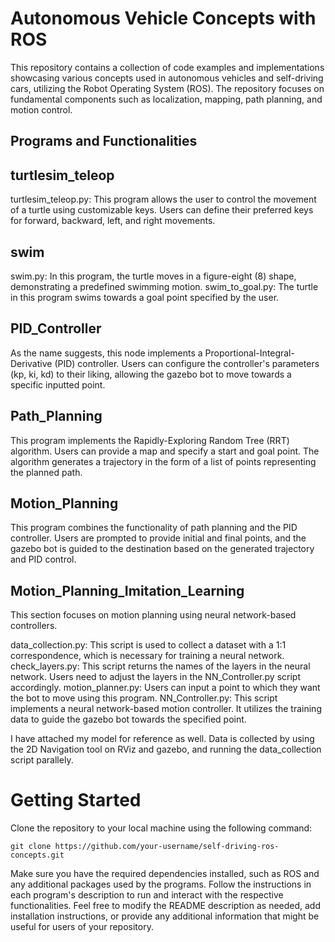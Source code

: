 # Autonomous Vehicle Concepts with ROS
This repository contains a collection of code examples and implementations showcasing various concepts used in autonomous vehicles and self-driving cars, utilizing the Robot Operating System (ROS). The repository focuses on fundamental components such as localization, mapping, path planning, and motion control.

## Programs and Functionalities
## turtlesim_teleop
turtlesim_teleop.py: This program allows the user to control the movement of a turtle using customizable keys. Users can define their preferred keys for forward, backward, left, and right movements.

## swim
swim.py: In this program, the turtle moves in a figure-eight (8) shape, demonstrating a predefined swimming motion.
swim_to_goal.py: The turtle in this program swims towards a goal point specified by the user.

## PID_Controller
As the name suggests, this node implements a Proportional-Integral-Derivative (PID) controller. Users can configure the controller's parameters (kp, ki, kd) to their liking, allowing the gazebo bot to move towards a specific inputted point.

## Path_Planning

This program implements the Rapidly-Exploring Random Tree (RRT) algorithm. Users can provide a map and specify a start and goal point. The algorithm generates a trajectory in the form of a list of points representing the planned path.

## Motion_Planning

This program combines the functionality of path planning and the PID controller. Users are prompted to provide initial and final points, and the gazebo bot is guided to the destination based on the generated trajectory and PID control.

## Motion_Planning_Imitation_Learning
This section focuses on motion planning using neural network-based controllers.

data_collection.py: This script is used to collect a dataset with a 1:1 correspondence, which is necessary for training a neural network.
check_layers.py: This script returns the names of the layers in the neural network. Users need to adjust the layers in the NN_Controller.py script accordingly.
motion_planner.py: Users can input a point to which they want the bot to move using this program.
NN_Controller.py: This script implements a neural network-based motion controller. It utilizes the training data to guide the gazebo bot towards the specified point. 

I have attached my model for reference as well. Data is collected by using the 2D Navigation tool on RViz and gazebo, and running the data_collection script parallely.

# Getting Started
Clone the repository to your local machine using the following command:
```
git clone https://github.com/your-username/self-driving-ros-concepts.git
```
Make sure you have the required dependencies installed, such as ROS and any additional packages used by the programs.
Follow the instructions in each program's description to run and interact with the respective functionalities.
Feel free to modify the README description as needed, add installation instructions, or provide any additional information that might be useful for users of your repository.
